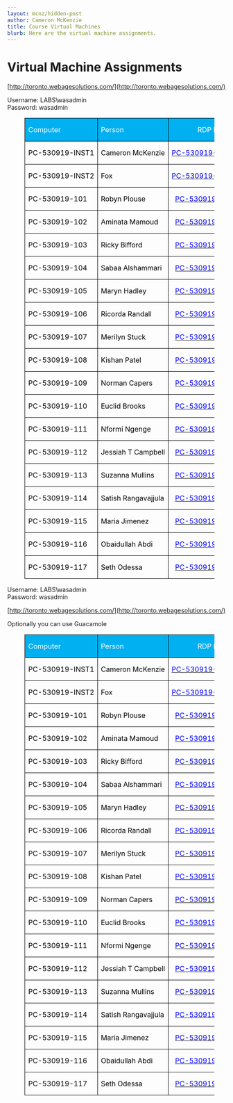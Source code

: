 ```yaml
---
layout: mcnz/hidden-post
author: Cameron McKenzie
title: Course Virtual Machines
blurb: Here are the virtual machine assignments.
---
```



# Virtual Machine Assignments

[http://toronto.webagesolutions.com/](http://toronto.webagesolutions.com/)

Username: LABS\wasadmin      
Password:  wasadmin
<table border="0" cellspacing="0" cellpadding="0" width="0" style="width:328.0pt;margin-left:30.2pt;border-collapse:collapse">
<tbody>
<tr style="height:15.0pt">
<td width="135" nowrap="" valign="bottom" style="width:101.0pt;border:solid windowtext 1.0pt;background:#00b0f0;padding:0in 5.4pt 0in 5.4pt;height:15.0pt">
<p class="MsoNormal"><span style="color:white">Computer<u></u><u></u></span></p>
</td>
<td width="141" nowrap="" style="width:106.0pt;border:solid windowtext 1.0pt;border-left:none;background:#00b0f0;padding:0in 5.4pt 0in 5.4pt;height:15.0pt">
<p class="MsoNormal"><span style="color:white">Person<u></u><u></u></span></p>
</td>
<td width="161" nowrap="" valign="bottom" style="width:121.0pt;border:solid windowtext 1.0pt;border-left:none;background:#00b0f0;padding:0in 5.4pt 0in 5.4pt;height:15.0pt">
<p class="MsoNormal" align="center" style="text-align:center"><span style="color:white">RDP link<u></u><u></u></span></p>
</td>
</tr>
<tr style="height:15.0pt">
<td width="135" nowrap="" valign="bottom" style="width:101.0pt;border:solid windowtext 1.0pt;border-top:none;padding:0in 5.4pt 0in 5.4pt;height:15.0pt">
<p class="MsoNormal"><span style="color:black">PC-530919-INST1<u></u><u></u></span></p>
</td>
<td width="141" nowrap="" valign="bottom" style="width:106.0pt;border-top:none;border-left:none;border-bottom:solid windowtext 1.0pt;border-right:solid windowtext 1.0pt;padding:0in 5.4pt 0in 5.4pt;height:15.0pt">
<p class="MsoNormal"><span style="color:black">Cameron McKenzie<u></u><u></u></span></p>
</td>
<td width="161" nowrap="" valign="bottom" style="width:121.0pt;border-top:none;border-left:none;border-bottom:solid windowtext 1.0pt;border-right:solid windowtext 1.0pt;padding:0in 5.4pt 0in 5.4pt;height:15.0pt">
<p class="MsoNormal" align="center" style="text-align:center"><span style="color:blue"><a href="https://www.webagesolutions.com/rdp-shortcut.php?computer=PC-530919-INST1" title="PC-530919-INST1 rdp shortcut" target="_blank" data-saferedirecturl="https://www.google.com/url?q=https://www.webagesolutions.com/rdp-shortcut.php?computer%3DPC-530919-INST1&amp;source=gmail&amp;ust=1628276983710000&amp;usg=AFQjCNFlzRMT1ojF2e6kH7PZnk7TrMCv_A"><span style="color:blue;text-decoration:none">PC-530919-INST1.rdp</span></a><u></u><u></u></span></p>
</td>
</tr>
<tr style="height:15.0pt">
<td width="135" nowrap="" valign="bottom" style="width:101.0pt;border:solid windowtext 1.0pt;border-top:none;padding:0in 5.4pt 0in 5.4pt;height:15.0pt">
<p class="MsoNormal"><span style="color:black">PC-530919-INST2<u></u><u></u></span></p>
</td>
<td width="141" nowrap="" valign="bottom" style="width:106.0pt;border-top:none;border-left:none;border-bottom:solid windowtext 1.0pt;border-right:solid windowtext 1.0pt;padding:0in 5.4pt 0in 5.4pt;height:15.0pt">
<p class="MsoNormal"><span style="color:black">Fox<u></u><u></u></span></p>
</td>
<td width="161" nowrap="" valign="bottom" style="width:121.0pt;border-top:none;border-left:none;border-bottom:solid windowtext 1.0pt;border-right:solid windowtext 1.0pt;padding:0in 5.4pt 0in 5.4pt;height:15.0pt">
<p class="MsoNormal" align="center" style="text-align:center"><span style="color:blue"><a href="https://www.webagesolutions.com/rdp-shortcut.php?computer=PC-530919-INST2" title="PC-530919-INST2 rdp shortcut" target="_blank" data-saferedirecturl="https://www.google.com/url?q=https://www.webagesolutions.com/rdp-shortcut.php?computer%3DPC-530919-INST2&amp;source=gmail&amp;ust=1628276983710000&amp;usg=AFQjCNGnALBLjqWL--ay8ZrecWTbXhlQZg"><span style="color:blue;text-decoration:none">PC-530919-INST2.rdp</span></a><u></u><u></u></span></p>
</td>
</tr>
<tr style="height:15.0pt">
<td width="135" nowrap="" valign="bottom" style="width:101.0pt;border:solid windowtext 1.0pt;border-top:none;padding:0in 5.4pt 0in 5.4pt;height:15.0pt">
<p class="MsoNormal"><span style="color:black">PC-530919-101<u></u><u></u></span></p>
</td>
<td width="141" nowrap="" valign="bottom" style="width:106.0pt;border-top:none;border-left:none;border-bottom:solid windowtext 1.0pt;border-right:solid windowtext 1.0pt;padding:0in 5.4pt 0in 5.4pt;height:15.0pt">
<p class="MsoNormal"><span style="color:black">Robyn Plouse<u></u><u></u></span></p>
</td>
<td width="161" nowrap="" valign="bottom" style="width:121.0pt;border-top:none;border-left:none;border-bottom:solid windowtext 1.0pt;border-right:solid windowtext 1.0pt;padding:0in 5.4pt 0in 5.4pt;height:15.0pt">
<p class="MsoNormal" align="center" style="text-align:center"><span style="color:blue"><a href="https://www.webagesolutions.com/rdp-shortcut.php?computer=PC-530919-101" title="PC-530919-101 rdp shortcut" target="_blank" data-saferedirecturl="https://www.google.com/url?q=https://www.webagesolutions.com/rdp-shortcut.php?computer%3DPC-530919-101&amp;source=gmail&amp;ust=1628276983710000&amp;usg=AFQjCNEpLSccasOyo6v2P6F19XAYY-7EVQ"><span style="color:blue;text-decoration:none">PC-530919-101.rdp</span></a><u></u><u></u></span></p>
</td>
</tr>
<tr style="height:15.0pt">
<td width="135" nowrap="" valign="bottom" style="width:101.0pt;border:solid windowtext 1.0pt;border-top:none;padding:0in 5.4pt 0in 5.4pt;height:15.0pt">
<p class="MsoNormal"><span style="color:black">PC-530919-102<u></u><u></u></span></p>
</td>
<td width="141" nowrap="" valign="bottom" style="width:106.0pt;border-top:none;border-left:none;border-bottom:solid windowtext 1.0pt;border-right:solid windowtext 1.0pt;padding:0in 5.4pt 0in 5.4pt;height:15.0pt">
<p class="MsoNormal"><span style="color:black">Aminata Mamoud<u></u><u></u></span></p>
</td>
<td width="161" nowrap="" valign="bottom" style="width:121.0pt;border-top:none;border-left:none;border-bottom:solid windowtext 1.0pt;border-right:solid windowtext 1.0pt;padding:0in 5.4pt 0in 5.4pt;height:15.0pt">
<p class="MsoNormal" align="center" style="text-align:center"><span style="color:blue"><a href="https://www.webagesolutions.com/rdp-shortcut.php?computer=PC-530919-102" title="PC-530919-102 rdp shortcut" target="_blank" data-saferedirecturl="https://www.google.com/url?q=https://www.webagesolutions.com/rdp-shortcut.php?computer%3DPC-530919-102&amp;source=gmail&amp;ust=1628276983710000&amp;usg=AFQjCNGwmtzL887kCO58rPq932khdHI_Vw"><span style="color:blue;text-decoration:none">PC-530919-102.rdp</span></a><u></u><u></u></span></p>
</td>
</tr>
<tr style="height:15.0pt">
<td width="135" nowrap="" valign="bottom" style="width:101.0pt;border:solid windowtext 1.0pt;border-top:none;padding:0in 5.4pt 0in 5.4pt;height:15.0pt">
<p class="MsoNormal"><span style="color:black">PC-530919-103<u></u><u></u></span></p>
</td>
<td width="141" nowrap="" valign="bottom" style="width:106.0pt;border-top:none;border-left:none;border-bottom:solid windowtext 1.0pt;border-right:solid windowtext 1.0pt;padding:0in 5.4pt 0in 5.4pt;height:15.0pt">
<p class="MsoNormal"><span style="color:black">Ricky Bifford<u></u><u></u></span></p>
</td>
<td width="161" nowrap="" valign="bottom" style="width:121.0pt;border-top:none;border-left:none;border-bottom:solid windowtext 1.0pt;border-right:solid windowtext 1.0pt;padding:0in 5.4pt 0in 5.4pt;height:15.0pt">
<p class="MsoNormal" align="center" style="text-align:center"><span style="color:blue"><a href="https://www.webagesolutions.com/rdp-shortcut.php?computer=PC-530919-103" title="PC-530919-103 rdp shortcut" target="_blank" data-saferedirecturl="https://www.google.com/url?q=https://www.webagesolutions.com/rdp-shortcut.php?computer%3DPC-530919-103&amp;source=gmail&amp;ust=1628276983710000&amp;usg=AFQjCNHoBF_78SNVGSz4upPfnbJAPRScsQ"><span style="color:blue;text-decoration:none">PC-530919-103.rdp</span></a><u></u><u></u></span></p>
</td>
</tr>
<tr style="height:15.0pt">
<td width="135" nowrap="" valign="bottom" style="width:101.0pt;border:solid windowtext 1.0pt;border-top:none;padding:0in 5.4pt 0in 5.4pt;height:15.0pt">
<p class="MsoNormal"><span style="color:black">PC-530919-104<u></u><u></u></span></p>
</td>
<td width="141" nowrap="" valign="bottom" style="width:106.0pt;border-top:none;border-left:none;border-bottom:solid windowtext 1.0pt;border-right:solid windowtext 1.0pt;padding:0in 5.4pt 0in 5.4pt;height:15.0pt">
<p class="MsoNormal"><span style="color:black">Sabaa Alshammari<u></u><u></u></span></p>
</td>
<td width="161" nowrap="" valign="bottom" style="width:121.0pt;border-top:none;border-left:none;border-bottom:solid windowtext 1.0pt;border-right:solid windowtext 1.0pt;padding:0in 5.4pt 0in 5.4pt;height:15.0pt">
<p class="MsoNormal" align="center" style="text-align:center"><span style="color:blue"><a href="https://www.webagesolutions.com/rdp-shortcut.php?computer=PC-530919-104" title="PC-530919-104 rdp shortcut" target="_blank" data-saferedirecturl="https://www.google.com/url?q=https://www.webagesolutions.com/rdp-shortcut.php?computer%3DPC-530919-104&amp;source=gmail&amp;ust=1628276983710000&amp;usg=AFQjCNF4qpKdABncax-SS-f0bB5G9lryHw"><span style="color:blue;text-decoration:none">PC-530919-104.rdp</span></a><u></u><u></u></span></p>
</td>
</tr>
<tr style="height:15.0pt">
<td width="135" nowrap="" valign="bottom" style="width:101.0pt;border:solid windowtext 1.0pt;border-top:none;padding:0in 5.4pt 0in 5.4pt;height:15.0pt">
<p class="MsoNormal"><span style="color:black">PC-530919-105<u></u><u></u></span></p>
</td>
<td width="141" nowrap="" valign="bottom" style="width:106.0pt;border-top:none;border-left:none;border-bottom:solid windowtext 1.0pt;border-right:solid windowtext 1.0pt;padding:0in 5.4pt 0in 5.4pt;height:15.0pt">
<p class="MsoNormal"><span style="color:black"><span class="il">Maryn</span> Hadley<u></u><u></u></span></p>
</td>
<td width="161" nowrap="" valign="bottom" style="width:121.0pt;border-top:none;border-left:none;border-bottom:solid windowtext 1.0pt;border-right:solid windowtext 1.0pt;padding:0in 5.4pt 0in 5.4pt;height:15.0pt">
<p class="MsoNormal" align="center" style="text-align:center"><span style="color:blue"><a href="https://www.webagesolutions.com/rdp-shortcut.php?computer=PC-530919-105" title="PC-530919-105 rdp shortcut" target="_blank" data-saferedirecturl="https://www.google.com/url?q=https://www.webagesolutions.com/rdp-shortcut.php?computer%3DPC-530919-105&amp;source=gmail&amp;ust=1628276983710000&amp;usg=AFQjCNETQBTHv2PRfzPCQMInJuxAxfTSQg"><span style="color:blue;text-decoration:none">PC-530919-105.rdp</span></a><u></u><u></u></span></p>
</td>
</tr>
<tr style="height:15.0pt">
<td width="135" nowrap="" valign="bottom" style="width:101.0pt;border:solid windowtext 1.0pt;border-top:none;padding:0in 5.4pt 0in 5.4pt;height:15.0pt">
<p class="MsoNormal"><span style="color:black">PC-530919-106<u></u><u></u></span></p>
</td>
<td width="141" nowrap="" valign="bottom" style="width:106.0pt;border-top:none;border-left:none;border-bottom:solid windowtext 1.0pt;border-right:solid windowtext 1.0pt;padding:0in 5.4pt 0in 5.4pt;height:15.0pt">
<p class="MsoNormal"><span style="color:black">Ricorda Randall<u></u><u></u></span></p>
</td>
<td width="161" nowrap="" valign="bottom" style="width:121.0pt;border-top:none;border-left:none;border-bottom:solid windowtext 1.0pt;border-right:solid windowtext 1.0pt;padding:0in 5.4pt 0in 5.4pt;height:15.0pt">
<p class="MsoNormal" align="center" style="text-align:center"><span style="color:blue"><a href="https://www.webagesolutions.com/rdp-shortcut.php?computer=PC-530919-106" title="PC-530919-106 rdp shortcut" target="_blank" data-saferedirecturl="https://www.google.com/url?q=https://www.webagesolutions.com/rdp-shortcut.php?computer%3DPC-530919-106&amp;source=gmail&amp;ust=1628276983710000&amp;usg=AFQjCNFqnZCESucgl76DaP6bZs_JJFW_UA"><span style="color:blue;text-decoration:none">PC-530919-106.rdp</span></a><u></u><u></u></span></p>
</td>
</tr>
<tr style="height:15.0pt">
<td width="135" nowrap="" valign="bottom" style="width:101.0pt;border:solid windowtext 1.0pt;border-top:none;padding:0in 5.4pt 0in 5.4pt;height:15.0pt">
<p class="MsoNormal"><span style="color:black">PC-530919-107<u></u><u></u></span></p>
</td>
<td width="141" nowrap="" valign="bottom" style="width:106.0pt;border-top:none;border-left:none;border-bottom:solid windowtext 1.0pt;border-right:solid windowtext 1.0pt;padding:0in 5.4pt 0in 5.4pt;height:15.0pt">
<p class="MsoNormal"><span style="color:black">Merilyn Stuck<u></u><u></u></span></p>
</td>
<td width="161" nowrap="" valign="bottom" style="width:121.0pt;border-top:none;border-left:none;border-bottom:solid windowtext 1.0pt;border-right:solid windowtext 1.0pt;padding:0in 5.4pt 0in 5.4pt;height:15.0pt">
<p class="MsoNormal" align="center" style="text-align:center"><span style="color:blue"><a href="https://www.webagesolutions.com/rdp-shortcut.php?computer=PC-530919-107" title="PC-530919-107 rdp shortcut" target="_blank" data-saferedirecturl="https://www.google.com/url?q=https://www.webagesolutions.com/rdp-shortcut.php?computer%3DPC-530919-107&amp;source=gmail&amp;ust=1628276983710000&amp;usg=AFQjCNECLEG4_hPA_YLbv2zjvZwkI5TrWw"><span style="color:blue;text-decoration:none">PC-530919-107.rdp</span></a><u></u><u></u></span></p>
</td>
</tr>
<tr style="height:15.0pt">
<td width="135" nowrap="" valign="bottom" style="width:101.0pt;border:solid windowtext 1.0pt;border-top:none;padding:0in 5.4pt 0in 5.4pt;height:15.0pt">
<p class="MsoNormal"><span style="color:black">PC-530919-108<u></u><u></u></span></p>
</td>
<td width="141" nowrap="" valign="bottom" style="width:106.0pt;border-top:none;border-left:none;border-bottom:solid windowtext 1.0pt;border-right:solid windowtext 1.0pt;padding:0in 5.4pt 0in 5.4pt;height:15.0pt">
<p class="MsoNormal"><span style="color:black">Kishan Patel<u></u><u></u></span></p>
</td>
<td width="161" nowrap="" valign="bottom" style="width:121.0pt;border-top:none;border-left:none;border-bottom:solid windowtext 1.0pt;border-right:solid windowtext 1.0pt;padding:0in 5.4pt 0in 5.4pt;height:15.0pt">
<p class="MsoNormal" align="center" style="text-align:center"><span style="color:blue"><a href="https://www.webagesolutions.com/rdp-shortcut.php?computer=PC-530919-108" title="PC-530919-108 rdp shortcut" target="_blank" data-saferedirecturl="https://www.google.com/url?q=https://www.webagesolutions.com/rdp-shortcut.php?computer%3DPC-530919-108&amp;source=gmail&amp;ust=1628276983710000&amp;usg=AFQjCNHSo7ZBnQcH8NjjwHO3cULlX60uNw"><span style="color:blue;text-decoration:none">PC-530919-108.rdp</span></a><u></u><u></u></span></p>
</td>
</tr>
<tr style="height:15.0pt">
<td width="135" nowrap="" valign="bottom" style="width:101.0pt;border:solid windowtext 1.0pt;border-top:none;padding:0in 5.4pt 0in 5.4pt;height:15.0pt">
<p class="MsoNormal"><span style="color:black">PC-530919-109<u></u><u></u></span></p>
</td>
<td width="141" nowrap="" valign="bottom" style="width:106.0pt;border-top:none;border-left:none;border-bottom:solid windowtext 1.0pt;border-right:solid windowtext 1.0pt;padding:0in 5.4pt 0in 5.4pt;height:15.0pt">
<p class="MsoNormal"><span style="color:black">Norman Capers<u></u><u></u></span></p>
</td>
<td width="161" nowrap="" valign="bottom" style="width:121.0pt;border-top:none;border-left:none;border-bottom:solid windowtext 1.0pt;border-right:solid windowtext 1.0pt;padding:0in 5.4pt 0in 5.4pt;height:15.0pt">
<p class="MsoNormal" align="center" style="text-align:center"><span style="color:blue"><a href="https://www.webagesolutions.com/rdp-shortcut.php?computer=PC-530919-109" title="PC-530919-109 rdp shortcut" target="_blank" data-saferedirecturl="https://www.google.com/url?q=https://www.webagesolutions.com/rdp-shortcut.php?computer%3DPC-530919-109&amp;source=gmail&amp;ust=1628276983710000&amp;usg=AFQjCNGHLCI9stFXJjVqserX4MJina4l6g"><span style="color:blue;text-decoration:none">PC-530919-109.rdp</span></a><u></u><u></u></span></p>
</td>
</tr>
<tr style="height:15.0pt">
<td width="135" nowrap="" valign="bottom" style="width:101.0pt;border:solid windowtext 1.0pt;border-top:none;padding:0in 5.4pt 0in 5.4pt;height:15.0pt">
<p class="MsoNormal"><span style="color:black">PC-530919-110<u></u><u></u></span></p>
</td>
<td width="141" nowrap="" valign="bottom" style="width:106.0pt;border-top:none;border-left:none;border-bottom:solid windowtext 1.0pt;border-right:solid windowtext 1.0pt;padding:0in 5.4pt 0in 5.4pt;height:15.0pt">
<p class="MsoNormal"><span style="color:black">Euclid Brooks<u></u><u></u></span></p>
</td>
<td width="161" nowrap="" valign="bottom" style="width:121.0pt;border-top:none;border-left:none;border-bottom:solid windowtext 1.0pt;border-right:solid windowtext 1.0pt;padding:0in 5.4pt 0in 5.4pt;height:15.0pt">
<p class="MsoNormal" align="center" style="text-align:center"><span style="color:blue"><a href="https://www.webagesolutions.com/rdp-shortcut.php?computer=PC-530919-110" title="PC-530919-110 rdp shortcut" target="_blank" data-saferedirecturl="https://www.google.com/url?q=https://www.webagesolutions.com/rdp-shortcut.php?computer%3DPC-530919-110&amp;source=gmail&amp;ust=1628276983710000&amp;usg=AFQjCNFSg-qXYkkF3rejGTARPG8eHSrq1w"><span style="color:blue;text-decoration:none">PC-530919-110.rdp</span></a><u></u><u></u></span></p>
</td>
</tr>
<tr style="height:15.0pt">
<td width="135" nowrap="" valign="bottom" style="width:101.0pt;border:solid windowtext 1.0pt;border-top:none;padding:0in 5.4pt 0in 5.4pt;height:15.0pt">
<p class="MsoNormal"><span style="color:black">PC-530919-111<u></u><u></u></span></p>
</td>
<td width="141" nowrap="" valign="bottom" style="width:106.0pt;border-top:none;border-left:none;border-bottom:solid windowtext 1.0pt;border-right:solid windowtext 1.0pt;padding:0in 5.4pt 0in 5.4pt;height:15.0pt">
<p class="MsoNormal"><span style="color:black">Nformi Ngenge<u></u><u></u></span></p>
</td>
<td width="161" nowrap="" valign="bottom" style="width:121.0pt;border-top:none;border-left:none;border-bottom:solid windowtext 1.0pt;border-right:solid windowtext 1.0pt;padding:0in 5.4pt 0in 5.4pt;height:15.0pt">
<p class="MsoNormal" align="center" style="text-align:center"><span style="color:blue"><a href="https://www.webagesolutions.com/rdp-shortcut.php?computer=PC-530919-111" title="PC-530919-111 rdp shortcut" target="_blank" data-saferedirecturl="https://www.google.com/url?q=https://www.webagesolutions.com/rdp-shortcut.php?computer%3DPC-530919-111&amp;source=gmail&amp;ust=1628276983710000&amp;usg=AFQjCNFuGRw1bP6y9KvD1J83_3L4OfDUuA"><span style="color:blue;text-decoration:none">PC-530919-111.rdp</span></a><u></u><u></u></span></p>
</td>
</tr>
<tr style="height:15.0pt">
<td width="135" nowrap="" valign="bottom" style="width:101.0pt;border:solid windowtext 1.0pt;border-top:none;padding:0in 5.4pt 0in 5.4pt;height:15.0pt">
<p class="MsoNormal"><span style="color:black">PC-530919-112<u></u><u></u></span></p>
</td>
<td width="141" nowrap="" valign="bottom" style="width:106.0pt;border-top:none;border-left:none;border-bottom:solid windowtext 1.0pt;border-right:solid windowtext 1.0pt;padding:0in 5.4pt 0in 5.4pt;height:15.0pt">
<p class="MsoNormal"><span style="color:black">Jessiah T Campbell<u></u><u></u></span></p>
</td>
<td width="161" nowrap="" valign="bottom" style="width:121.0pt;border-top:none;border-left:none;border-bottom:solid windowtext 1.0pt;border-right:solid windowtext 1.0pt;padding:0in 5.4pt 0in 5.4pt;height:15.0pt">
<p class="MsoNormal" align="center" style="text-align:center"><span style="color:blue"><a href="https://www.webagesolutions.com/rdp-shortcut.php?computer=PC-530919-112" title="PC-530919-112 rdp shortcut" target="_blank" data-saferedirecturl="https://www.google.com/url?q=https://www.webagesolutions.com/rdp-shortcut.php?computer%3DPC-530919-112&amp;source=gmail&amp;ust=1628276983710000&amp;usg=AFQjCNFufeuPrONH5WDrs1NEjJ4ftKVLqg"><span style="color:blue;text-decoration:none">PC-530919-112.rdp</span></a><u></u><u></u></span></p>
</td>
</tr>
<tr style="height:15.0pt">
<td width="135" nowrap="" valign="bottom" style="width:101.0pt;border:solid windowtext 1.0pt;border-top:none;padding:0in 5.4pt 0in 5.4pt;height:15.0pt">
<p class="MsoNormal"><span style="color:black">PC-530919-113<u></u><u></u></span></p>
</td>
<td width="141" nowrap="" valign="bottom" style="width:106.0pt;border-top:none;border-left:none;border-bottom:solid windowtext 1.0pt;border-right:solid windowtext 1.0pt;padding:0in 5.4pt 0in 5.4pt;height:15.0pt">
<p class="MsoNormal"><span style="color:black">Suzanna Mullins<u></u><u></u></span></p>
</td>
<td width="161" nowrap="" valign="bottom" style="width:121.0pt;border-top:none;border-left:none;border-bottom:solid windowtext 1.0pt;border-right:solid windowtext 1.0pt;padding:0in 5.4pt 0in 5.4pt;height:15.0pt">
<p class="MsoNormal" align="center" style="text-align:center"><span style="color:blue"><a href="https://www.webagesolutions.com/rdp-shortcut.php?computer=PC-530919-113" title="PC-530919-113 rdp shortcut" target="_blank" data-saferedirecturl="https://www.google.com/url?q=https://www.webagesolutions.com/rdp-shortcut.php?computer%3DPC-530919-113&amp;source=gmail&amp;ust=1628276983710000&amp;usg=AFQjCNFlCxZjr9DhH3Q9O1zsAZ2483WylA"><span style="color:blue;text-decoration:none">PC-530919-113.rdp</span></a><u></u><u></u></span></p>
</td>
</tr>
<tr style="height:15.0pt">
<td width="135" nowrap="" valign="bottom" style="width:101.0pt;border:solid windowtext 1.0pt;border-top:none;padding:0in 5.4pt 0in 5.4pt;height:15.0pt">
<p class="MsoNormal"><span style="color:black">PC-530919-114<u></u><u></u></span></p>
</td>
<td width="141" nowrap="" valign="bottom" style="width:106.0pt;border-top:none;border-left:none;border-bottom:solid windowtext 1.0pt;border-right:solid windowtext 1.0pt;padding:0in 5.4pt 0in 5.4pt;height:15.0pt">
<p class="MsoNormal"><span style="color:black">Satish Rangavajjula<u></u><u></u></span></p>
</td>
<td width="161" nowrap="" valign="bottom" style="width:121.0pt;border-top:none;border-left:none;border-bottom:solid windowtext 1.0pt;border-right:solid windowtext 1.0pt;padding:0in 5.4pt 0in 5.4pt;height:15.0pt">
<p class="MsoNormal" align="center" style="text-align:center"><span style="color:blue"><a href="https://www.webagesolutions.com/rdp-shortcut.php?computer=PC-530919-114" title="PC-530919-114 rdp shortcut" target="_blank" data-saferedirecturl="https://www.google.com/url?q=https://www.webagesolutions.com/rdp-shortcut.php?computer%3DPC-530919-114&amp;source=gmail&amp;ust=1628276983711000&amp;usg=AFQjCNE4xvJQZkYCd0tYo5GvKY02KUqHvg"><span style="color:blue;text-decoration:none">PC-530919-114.rdp</span></a><u></u><u></u></span></p>
</td>
</tr>
<tr style="height:15.0pt">
<td width="135" nowrap="" valign="bottom" style="width:101.0pt;border:solid windowtext 1.0pt;border-top:none;padding:0in 5.4pt 0in 5.4pt;height:15.0pt">
<p class="MsoNormal"><span style="color:black">PC-530919-115<u></u><u></u></span></p>
</td>
<td width="141" nowrap="" valign="bottom" style="width:106.0pt;border-top:none;border-left:none;border-bottom:solid windowtext 1.0pt;border-right:solid windowtext 1.0pt;padding:0in 5.4pt 0in 5.4pt;height:15.0pt">
<p class="MsoNormal"><span style="color:black">Maria Jimenez<u></u><u></u></span></p>
</td>
<td width="161" nowrap="" valign="bottom" style="width:121.0pt;border-top:none;border-left:none;border-bottom:solid windowtext 1.0pt;border-right:solid windowtext 1.0pt;padding:0in 5.4pt 0in 5.4pt;height:15.0pt">
<p class="MsoNormal" align="center" style="text-align:center"><span style="color:blue"><a href="https://www.webagesolutions.com/rdp-shortcut.php?computer=PC-530919-115" title="PC-530919-115 rdp shortcut" target="_blank" data-saferedirecturl="https://www.google.com/url?q=https://www.webagesolutions.com/rdp-shortcut.php?computer%3DPC-530919-115&amp;source=gmail&amp;ust=1628276983711000&amp;usg=AFQjCNEqhxK2JlSK1mXPt0Sizpp8c8Ermg"><span style="color:blue;text-decoration:none">PC-530919-115.rdp</span></a><u></u><u></u></span></p>
</td>
</tr>
<tr style="height:15.0pt">
<td width="135" nowrap="" valign="bottom" style="width:101.0pt;border:solid windowtext 1.0pt;border-top:none;padding:0in 5.4pt 0in 5.4pt;height:15.0pt">
<p class="MsoNormal"><span style="color:black">PC-530919-116<u></u><u></u></span></p>
</td>
<td width="141" nowrap="" valign="bottom" style="width:106.0pt;border-top:none;border-left:none;border-bottom:solid windowtext 1.0pt;border-right:solid windowtext 1.0pt;padding:0in 5.4pt 0in 5.4pt;height:15.0pt">
<p class="MsoNormal"><span style="color:black">Obaidullah Abdi<u></u><u></u></span></p>
</td>
<td width="161" nowrap="" valign="bottom" style="width:121.0pt;border-top:none;border-left:none;border-bottom:solid windowtext 1.0pt;border-right:solid windowtext 1.0pt;padding:0in 5.4pt 0in 5.4pt;height:15.0pt">
<p class="MsoNormal" align="center" style="text-align:center"><span style="color:blue"><a href="https://www.webagesolutions.com/rdp-shortcut.php?computer=PC-530919-116" title="PC-530919-116 rdp shortcut" target="_blank" data-saferedirecturl="https://www.google.com/url?q=https://www.webagesolutions.com/rdp-shortcut.php?computer%3DPC-530919-116&amp;source=gmail&amp;ust=1628276983711000&amp;usg=AFQjCNGn4bGeL0zIdeG3ahBHqmf31i_HfQ"><span style="color:blue;text-decoration:none">PC-530919-116.rdp</span></a><u></u><u></u></span></p>
</td>
</tr>
<tr style="height:15.0pt">
<td width="135" nowrap="" valign="bottom" style="width:101.0pt;border:solid windowtext 1.0pt;border-top:none;padding:0in 5.4pt 0in 5.4pt;height:15.0pt">
<p class="MsoNormal"><span style="color:black">PC-530919-117<u></u><u></u></span></p>
</td>
<td width="141" nowrap="" valign="bottom" style="width:106.0pt;border-top:none;border-left:none;border-bottom:solid windowtext 1.0pt;border-right:solid windowtext 1.0pt;padding:0in 5.4pt 0in 5.4pt;height:15.0pt">
<p class="MsoNormal"><span style="color:black">Seth Odessa<u></u><u></u></span></p>
</td>
<td width="161" nowrap="" valign="bottom" style="width:121.0pt;border-top:none;border-left:none;border-bottom:solid windowtext 1.0pt;border-right:solid windowtext 1.0pt;padding:0in 5.4pt 0in 5.4pt;height:15.0pt">
<p class="MsoNormal" align="center" style="text-align:center"><span style="color:blue"><a href="https://www.webagesolutions.com/rdp-shortcut.php?computer=PC-530919-117" title="PC-530919-117 rdp shortcut" target="_blank" data-saferedirecturl="https://www.google.com/url?q=https://www.webagesolutions.com/rdp-shortcut.php?computer%3DPC-530919-117&amp;source=gmail&amp;ust=1628276983711000&amp;usg=AFQjCNFOG5cU5duAG1TJ4i4hIcRlQje6zw"><span style="color:blue;text-decoration:none">PC-530919-117.rdp</span></a><u></u><u></u></span></p>
</td>
</tr>
</tbody>
</table>


Username: LABS\wasadmin      
Password:  wasadmin


[http://toronto.webagesolutions.com/](http://toronto.webagesolutions.com/)


Optionally you can use Guacamole

<table border="0" cellspacing="0" cellpadding="0" width="0" style="width:328.0pt;margin-left:30.2pt;border-collapse:collapse">
<tbody>
<tr style="height:15.0pt">
<td width="135" nowrap="" valign="bottom" style="width:101.0pt;border:solid windowtext 1.0pt;background:#00b0f0;padding:0in 5.4pt 0in 5.4pt;height:15.0pt">
<p class="MsoNormal"><span style="color:white">Computer<u></u><u></u></span></p>
</td>
<td width="141" nowrap="" style="width:106.0pt;border:solid windowtext 1.0pt;border-left:none;background:#00b0f0;padding:0in 5.4pt 0in 5.4pt;height:15.0pt">
<p class="MsoNormal"><span style="color:white">Person<u></u><u></u></span></p>
</td>
<td width="161" nowrap="" valign="bottom" style="width:121.0pt;border:solid windowtext 1.0pt;border-left:none;background:#00b0f0;padding:0in 5.4pt 0in 5.4pt;height:15.0pt">
<p class="MsoNormal" align="center" style="text-align:center"><span style="color:white">RDP link<u></u><u></u></span></p>
</td>
</tr>
<tr style="height:15.0pt">
<td width="135" nowrap="" valign="bottom" style="width:101.0pt;border:solid windowtext 1.0pt;border-top:none;padding:0in 5.4pt 0in 5.4pt;height:15.0pt">
<p class="MsoNormal"><span style="color:black">PC-530919-INST1<u></u><u></u></span></p>
</td>
<td width="141" nowrap="" valign="bottom" style="width:106.0pt;border-top:none;border-left:none;border-bottom:solid windowtext 1.0pt;border-right:solid windowtext 1.0pt;padding:0in 5.4pt 0in 5.4pt;height:15.0pt">
<p class="MsoNormal"><span style="color:black">Cameron McKenzie<u></u><u></u></span></p>
</td>
<td width="161" nowrap="" valign="bottom" style="width:121.0pt;border-top:none;border-left:none;border-bottom:solid windowtext 1.0pt;border-right:solid windowtext 1.0pt;padding:0in 5.4pt 0in 5.4pt;height:15.0pt">
<p class="MsoNormal" align="center" style="text-align:center"><span style="color:blue"><a href="https://www.webagesolutions.com/rdp-shortcut.php?computer=PC-530919-INST1" title="PC-530919-INST1 rdp shortcut" target="_blank" data-saferedirecturl="https://www.google.com/url?q=https://www.webagesolutions.com/rdp-shortcut.php?computer%3DPC-530919-INST1&amp;source=gmail&amp;ust=1628276983710000&amp;usg=AFQjCNFlzRMT1ojF2e6kH7PZnk7TrMCv_A"><span style="color:blue;text-decoration:none">PC-530919-INST1.rdp</span></a><u></u><u></u></span></p>
</td>
</tr>
<tr style="height:15.0pt">
<td width="135" nowrap="" valign="bottom" style="width:101.0pt;border:solid windowtext 1.0pt;border-top:none;padding:0in 5.4pt 0in 5.4pt;height:15.0pt">
<p class="MsoNormal"><span style="color:black">PC-530919-INST2<u></u><u></u></span></p>
</td>
<td width="141" nowrap="" valign="bottom" style="width:106.0pt;border-top:none;border-left:none;border-bottom:solid windowtext 1.0pt;border-right:solid windowtext 1.0pt;padding:0in 5.4pt 0in 5.4pt;height:15.0pt">
<p class="MsoNormal"><span style="color:black">Fox<u></u><u></u></span></p>
</td>
<td width="161" nowrap="" valign="bottom" style="width:121.0pt;border-top:none;border-left:none;border-bottom:solid windowtext 1.0pt;border-right:solid windowtext 1.0pt;padding:0in 5.4pt 0in 5.4pt;height:15.0pt">
<p class="MsoNormal" align="center" style="text-align:center"><span style="color:blue"><a href="https://www.webagesolutions.com/rdp-shortcut.php?computer=PC-530919-INST2" title="PC-530919-INST2 rdp shortcut" target="_blank" data-saferedirecturl="https://www.google.com/url?q=https://www.webagesolutions.com/rdp-shortcut.php?computer%3DPC-530919-INST2&amp;source=gmail&amp;ust=1628276983710000&amp;usg=AFQjCNGnALBLjqWL--ay8ZrecWTbXhlQZg"><span style="color:blue;text-decoration:none">PC-530919-INST2.rdp</span></a><u></u><u></u></span></p>
</td>
</tr>
<tr style="height:15.0pt">
<td width="135" nowrap="" valign="bottom" style="width:101.0pt;border:solid windowtext 1.0pt;border-top:none;padding:0in 5.4pt 0in 5.4pt;height:15.0pt">
<p class="MsoNormal"><span style="color:black">PC-530919-101<u></u><u></u></span></p>
</td>
<td width="141" nowrap="" valign="bottom" style="width:106.0pt;border-top:none;border-left:none;border-bottom:solid windowtext 1.0pt;border-right:solid windowtext 1.0pt;padding:0in 5.4pt 0in 5.4pt;height:15.0pt">
<p class="MsoNormal"><span style="color:black">Robyn Plouse<u></u><u></u></span></p>
</td>
<td width="161" nowrap="" valign="bottom" style="width:121.0pt;border-top:none;border-left:none;border-bottom:solid windowtext 1.0pt;border-right:solid windowtext 1.0pt;padding:0in 5.4pt 0in 5.4pt;height:15.0pt">
<p class="MsoNormal" align="center" style="text-align:center"><span style="color:blue"><a href="https://www.webagesolutions.com/rdp-shortcut.php?computer=PC-530919-101" title="PC-530919-101 rdp shortcut" target="_blank" data-saferedirecturl="https://www.google.com/url?q=https://www.webagesolutions.com/rdp-shortcut.php?computer%3DPC-530919-101&amp;source=gmail&amp;ust=1628276983710000&amp;usg=AFQjCNEpLSccasOyo6v2P6F19XAYY-7EVQ"><span style="color:blue;text-decoration:none">PC-530919-101.rdp</span></a><u></u><u></u></span></p>
</td>
</tr>
<tr style="height:15.0pt">
<td width="135" nowrap="" valign="bottom" style="width:101.0pt;border:solid windowtext 1.0pt;border-top:none;padding:0in 5.4pt 0in 5.4pt;height:15.0pt">
<p class="MsoNormal"><span style="color:black">PC-530919-102<u></u><u></u></span></p>
</td>
<td width="141" nowrap="" valign="bottom" style="width:106.0pt;border-top:none;border-left:none;border-bottom:solid windowtext 1.0pt;border-right:solid windowtext 1.0pt;padding:0in 5.4pt 0in 5.4pt;height:15.0pt">
<p class="MsoNormal"><span style="color:black">Aminata Mamoud<u></u><u></u></span></p>
</td>
<td width="161" nowrap="" valign="bottom" style="width:121.0pt;border-top:none;border-left:none;border-bottom:solid windowtext 1.0pt;border-right:solid windowtext 1.0pt;padding:0in 5.4pt 0in 5.4pt;height:15.0pt">
<p class="MsoNormal" align="center" style="text-align:center"><span style="color:blue"><a href="https://www.webagesolutions.com/rdp-shortcut.php?computer=PC-530919-102" title="PC-530919-102 rdp shortcut" target="_blank" data-saferedirecturl="https://www.google.com/url?q=https://www.webagesolutions.com/rdp-shortcut.php?computer%3DPC-530919-102&amp;source=gmail&amp;ust=1628276983710000&amp;usg=AFQjCNGwmtzL887kCO58rPq932khdHI_Vw"><span style="color:blue;text-decoration:none">PC-530919-102.rdp</span></a><u></u><u></u></span></p>
</td>
</tr>
<tr style="height:15.0pt">
<td width="135" nowrap="" valign="bottom" style="width:101.0pt;border:solid windowtext 1.0pt;border-top:none;padding:0in 5.4pt 0in 5.4pt;height:15.0pt">
<p class="MsoNormal"><span style="color:black">PC-530919-103<u></u><u></u></span></p>
</td>
<td width="141" nowrap="" valign="bottom" style="width:106.0pt;border-top:none;border-left:none;border-bottom:solid windowtext 1.0pt;border-right:solid windowtext 1.0pt;padding:0in 5.4pt 0in 5.4pt;height:15.0pt">
<p class="MsoNormal"><span style="color:black">Ricky Bifford<u></u><u></u></span></p>
</td>
<td width="161" nowrap="" valign="bottom" style="width:121.0pt;border-top:none;border-left:none;border-bottom:solid windowtext 1.0pt;border-right:solid windowtext 1.0pt;padding:0in 5.4pt 0in 5.4pt;height:15.0pt">
<p class="MsoNormal" align="center" style="text-align:center"><span style="color:blue"><a href="https://www.webagesolutions.com/rdp-shortcut.php?computer=PC-530919-103" title="PC-530919-103 rdp shortcut" target="_blank" data-saferedirecturl="https://www.google.com/url?q=https://www.webagesolutions.com/rdp-shortcut.php?computer%3DPC-530919-103&amp;source=gmail&amp;ust=1628276983710000&amp;usg=AFQjCNHoBF_78SNVGSz4upPfnbJAPRScsQ"><span style="color:blue;text-decoration:none">PC-530919-103.rdp</span></a><u></u><u></u></span></p>
</td>
</tr>
<tr style="height:15.0pt">
<td width="135" nowrap="" valign="bottom" style="width:101.0pt;border:solid windowtext 1.0pt;border-top:none;padding:0in 5.4pt 0in 5.4pt;height:15.0pt">
<p class="MsoNormal"><span style="color:black">PC-530919-104<u></u><u></u></span></p>
</td>
<td width="141" nowrap="" valign="bottom" style="width:106.0pt;border-top:none;border-left:none;border-bottom:solid windowtext 1.0pt;border-right:solid windowtext 1.0pt;padding:0in 5.4pt 0in 5.4pt;height:15.0pt">
<p class="MsoNormal"><span style="color:black">Sabaa Alshammari<u></u><u></u></span></p>
</td>
<td width="161" nowrap="" valign="bottom" style="width:121.0pt;border-top:none;border-left:none;border-bottom:solid windowtext 1.0pt;border-right:solid windowtext 1.0pt;padding:0in 5.4pt 0in 5.4pt;height:15.0pt">
<p class="MsoNormal" align="center" style="text-align:center"><span style="color:blue"><a href="https://www.webagesolutions.com/rdp-shortcut.php?computer=PC-530919-104" title="PC-530919-104 rdp shortcut" target="_blank" data-saferedirecturl="https://www.google.com/url?q=https://www.webagesolutions.com/rdp-shortcut.php?computer%3DPC-530919-104&amp;source=gmail&amp;ust=1628276983710000&amp;usg=AFQjCNF4qpKdABncax-SS-f0bB5G9lryHw"><span style="color:blue;text-decoration:none">PC-530919-104.rdp</span></a><u></u><u></u></span></p>
</td>
</tr>
<tr style="height:15.0pt">
<td width="135" nowrap="" valign="bottom" style="width:101.0pt;border:solid windowtext 1.0pt;border-top:none;padding:0in 5.4pt 0in 5.4pt;height:15.0pt">
<p class="MsoNormal"><span style="color:black">PC-530919-105<u></u><u></u></span></p>
</td>
<td width="141" nowrap="" valign="bottom" style="width:106.0pt;border-top:none;border-left:none;border-bottom:solid windowtext 1.0pt;border-right:solid windowtext 1.0pt;padding:0in 5.4pt 0in 5.4pt;height:15.0pt">
<p class="MsoNormal"><span style="color:black"><span class="il">Maryn</span> Hadley<u></u><u></u></span></p>
</td>
<td width="161" nowrap="" valign="bottom" style="width:121.0pt;border-top:none;border-left:none;border-bottom:solid windowtext 1.0pt;border-right:solid windowtext 1.0pt;padding:0in 5.4pt 0in 5.4pt;height:15.0pt">
<p class="MsoNormal" align="center" style="text-align:center"><span style="color:blue"><a href="https://www.webagesolutions.com/rdp-shortcut.php?computer=PC-530919-105" title="PC-530919-105 rdp shortcut" target="_blank" data-saferedirecturl="https://www.google.com/url?q=https://www.webagesolutions.com/rdp-shortcut.php?computer%3DPC-530919-105&amp;source=gmail&amp;ust=1628276983710000&amp;usg=AFQjCNETQBTHv2PRfzPCQMInJuxAxfTSQg"><span style="color:blue;text-decoration:none">PC-530919-105.rdp</span></a><u></u><u></u></span></p>
</td>
</tr>
<tr style="height:15.0pt">
<td width="135" nowrap="" valign="bottom" style="width:101.0pt;border:solid windowtext 1.0pt;border-top:none;padding:0in 5.4pt 0in 5.4pt;height:15.0pt">
<p class="MsoNormal"><span style="color:black">PC-530919-106<u></u><u></u></span></p>
</td>
<td width="141" nowrap="" valign="bottom" style="width:106.0pt;border-top:none;border-left:none;border-bottom:solid windowtext 1.0pt;border-right:solid windowtext 1.0pt;padding:0in 5.4pt 0in 5.4pt;height:15.0pt">
<p class="MsoNormal"><span style="color:black">Ricorda Randall<u></u><u></u></span></p>
</td>
<td width="161" nowrap="" valign="bottom" style="width:121.0pt;border-top:none;border-left:none;border-bottom:solid windowtext 1.0pt;border-right:solid windowtext 1.0pt;padding:0in 5.4pt 0in 5.4pt;height:15.0pt">
<p class="MsoNormal" align="center" style="text-align:center"><span style="color:blue"><a href="https://www.webagesolutions.com/rdp-shortcut.php?computer=PC-530919-106" title="PC-530919-106 rdp shortcut" target="_blank" data-saferedirecturl="https://www.google.com/url?q=https://www.webagesolutions.com/rdp-shortcut.php?computer%3DPC-530919-106&amp;source=gmail&amp;ust=1628276983710000&amp;usg=AFQjCNFqnZCESucgl76DaP6bZs_JJFW_UA"><span style="color:blue;text-decoration:none">PC-530919-106.rdp</span></a><u></u><u></u></span></p>
</td>
</tr>
<tr style="height:15.0pt">
<td width="135" nowrap="" valign="bottom" style="width:101.0pt;border:solid windowtext 1.0pt;border-top:none;padding:0in 5.4pt 0in 5.4pt;height:15.0pt">
<p class="MsoNormal"><span style="color:black">PC-530919-107<u></u><u></u></span></p>
</td>
<td width="141" nowrap="" valign="bottom" style="width:106.0pt;border-top:none;border-left:none;border-bottom:solid windowtext 1.0pt;border-right:solid windowtext 1.0pt;padding:0in 5.4pt 0in 5.4pt;height:15.0pt">
<p class="MsoNormal"><span style="color:black">Merilyn Stuck<u></u><u></u></span></p>
</td>
<td width="161" nowrap="" valign="bottom" style="width:121.0pt;border-top:none;border-left:none;border-bottom:solid windowtext 1.0pt;border-right:solid windowtext 1.0pt;padding:0in 5.4pt 0in 5.4pt;height:15.0pt">
<p class="MsoNormal" align="center" style="text-align:center"><span style="color:blue"><a href="https://www.webagesolutions.com/rdp-shortcut.php?computer=PC-530919-107" title="PC-530919-107 rdp shortcut" target="_blank" data-saferedirecturl="https://www.google.com/url?q=https://www.webagesolutions.com/rdp-shortcut.php?computer%3DPC-530919-107&amp;source=gmail&amp;ust=1628276983710000&amp;usg=AFQjCNECLEG4_hPA_YLbv2zjvZwkI5TrWw"><span style="color:blue;text-decoration:none">PC-530919-107.rdp</span></a><u></u><u></u></span></p>
</td>
</tr>
<tr style="height:15.0pt">
<td width="135" nowrap="" valign="bottom" style="width:101.0pt;border:solid windowtext 1.0pt;border-top:none;padding:0in 5.4pt 0in 5.4pt;height:15.0pt">
<p class="MsoNormal"><span style="color:black">PC-530919-108<u></u><u></u></span></p>
</td>
<td width="141" nowrap="" valign="bottom" style="width:106.0pt;border-top:none;border-left:none;border-bottom:solid windowtext 1.0pt;border-right:solid windowtext 1.0pt;padding:0in 5.4pt 0in 5.4pt;height:15.0pt">
<p class="MsoNormal"><span style="color:black">Kishan Patel<u></u><u></u></span></p>
</td>
<td width="161" nowrap="" valign="bottom" style="width:121.0pt;border-top:none;border-left:none;border-bottom:solid windowtext 1.0pt;border-right:solid windowtext 1.0pt;padding:0in 5.4pt 0in 5.4pt;height:15.0pt">
<p class="MsoNormal" align="center" style="text-align:center"><span style="color:blue"><a href="https://www.webagesolutions.com/rdp-shortcut.php?computer=PC-530919-108" title="PC-530919-108 rdp shortcut" target="_blank" data-saferedirecturl="https://www.google.com/url?q=https://www.webagesolutions.com/rdp-shortcut.php?computer%3DPC-530919-108&amp;source=gmail&amp;ust=1628276983710000&amp;usg=AFQjCNHSo7ZBnQcH8NjjwHO3cULlX60uNw"><span style="color:blue;text-decoration:none">PC-530919-108.rdp</span></a><u></u><u></u></span></p>
</td>
</tr>
<tr style="height:15.0pt">
<td width="135" nowrap="" valign="bottom" style="width:101.0pt;border:solid windowtext 1.0pt;border-top:none;padding:0in 5.4pt 0in 5.4pt;height:15.0pt">
<p class="MsoNormal"><span style="color:black">PC-530919-109<u></u><u></u></span></p>
</td>
<td width="141" nowrap="" valign="bottom" style="width:106.0pt;border-top:none;border-left:none;border-bottom:solid windowtext 1.0pt;border-right:solid windowtext 1.0pt;padding:0in 5.4pt 0in 5.4pt;height:15.0pt">
<p class="MsoNormal"><span style="color:black">Norman Capers<u></u><u></u></span></p>
</td>
<td width="161" nowrap="" valign="bottom" style="width:121.0pt;border-top:none;border-left:none;border-bottom:solid windowtext 1.0pt;border-right:solid windowtext 1.0pt;padding:0in 5.4pt 0in 5.4pt;height:15.0pt">
<p class="MsoNormal" align="center" style="text-align:center"><span style="color:blue"><a href="https://www.webagesolutions.com/rdp-shortcut.php?computer=PC-530919-109" title="PC-530919-109 rdp shortcut" target="_blank" data-saferedirecturl="https://www.google.com/url?q=https://www.webagesolutions.com/rdp-shortcut.php?computer%3DPC-530919-109&amp;source=gmail&amp;ust=1628276983710000&amp;usg=AFQjCNGHLCI9stFXJjVqserX4MJina4l6g"><span style="color:blue;text-decoration:none">PC-530919-109.rdp</span></a><u></u><u></u></span></p>
</td>
</tr>
<tr style="height:15.0pt">
<td width="135" nowrap="" valign="bottom" style="width:101.0pt;border:solid windowtext 1.0pt;border-top:none;padding:0in 5.4pt 0in 5.4pt;height:15.0pt">
<p class="MsoNormal"><span style="color:black">PC-530919-110<u></u><u></u></span></p>
</td>
<td width="141" nowrap="" valign="bottom" style="width:106.0pt;border-top:none;border-left:none;border-bottom:solid windowtext 1.0pt;border-right:solid windowtext 1.0pt;padding:0in 5.4pt 0in 5.4pt;height:15.0pt">
<p class="MsoNormal"><span style="color:black">Euclid Brooks<u></u><u></u></span></p>
</td>
<td width="161" nowrap="" valign="bottom" style="width:121.0pt;border-top:none;border-left:none;border-bottom:solid windowtext 1.0pt;border-right:solid windowtext 1.0pt;padding:0in 5.4pt 0in 5.4pt;height:15.0pt">
<p class="MsoNormal" align="center" style="text-align:center"><span style="color:blue"><a href="https://www.webagesolutions.com/rdp-shortcut.php?computer=PC-530919-110" title="PC-530919-110 rdp shortcut" target="_blank" data-saferedirecturl="https://www.google.com/url?q=https://www.webagesolutions.com/rdp-shortcut.php?computer%3DPC-530919-110&amp;source=gmail&amp;ust=1628276983710000&amp;usg=AFQjCNFSg-qXYkkF3rejGTARPG8eHSrq1w"><span style="color:blue;text-decoration:none">PC-530919-110.rdp</span></a><u></u><u></u></span></p>
</td>
</tr>
<tr style="height:15.0pt">
<td width="135" nowrap="" valign="bottom" style="width:101.0pt;border:solid windowtext 1.0pt;border-top:none;padding:0in 5.4pt 0in 5.4pt;height:15.0pt">
<p class="MsoNormal"><span style="color:black">PC-530919-111<u></u><u></u></span></p>
</td>
<td width="141" nowrap="" valign="bottom" style="width:106.0pt;border-top:none;border-left:none;border-bottom:solid windowtext 1.0pt;border-right:solid windowtext 1.0pt;padding:0in 5.4pt 0in 5.4pt;height:15.0pt">
<p class="MsoNormal"><span style="color:black">Nformi Ngenge<u></u><u></u></span></p>
</td>
<td width="161" nowrap="" valign="bottom" style="width:121.0pt;border-top:none;border-left:none;border-bottom:solid windowtext 1.0pt;border-right:solid windowtext 1.0pt;padding:0in 5.4pt 0in 5.4pt;height:15.0pt">
<p class="MsoNormal" align="center" style="text-align:center"><span style="color:blue"><a href="https://www.webagesolutions.com/rdp-shortcut.php?computer=PC-530919-111" title="PC-530919-111 rdp shortcut" target="_blank" data-saferedirecturl="https://www.google.com/url?q=https://www.webagesolutions.com/rdp-shortcut.php?computer%3DPC-530919-111&amp;source=gmail&amp;ust=1628276983710000&amp;usg=AFQjCNFuGRw1bP6y9KvD1J83_3L4OfDUuA"><span style="color:blue;text-decoration:none">PC-530919-111.rdp</span></a><u></u><u></u></span></p>
</td>
</tr>
<tr style="height:15.0pt">
<td width="135" nowrap="" valign="bottom" style="width:101.0pt;border:solid windowtext 1.0pt;border-top:none;padding:0in 5.4pt 0in 5.4pt;height:15.0pt">
<p class="MsoNormal"><span style="color:black">PC-530919-112<u></u><u></u></span></p>
</td>
<td width="141" nowrap="" valign="bottom" style="width:106.0pt;border-top:none;border-left:none;border-bottom:solid windowtext 1.0pt;border-right:solid windowtext 1.0pt;padding:0in 5.4pt 0in 5.4pt;height:15.0pt">
<p class="MsoNormal"><span style="color:black">Jessiah T Campbell<u></u><u></u></span></p>
</td>
<td width="161" nowrap="" valign="bottom" style="width:121.0pt;border-top:none;border-left:none;border-bottom:solid windowtext 1.0pt;border-right:solid windowtext 1.0pt;padding:0in 5.4pt 0in 5.4pt;height:15.0pt">
<p class="MsoNormal" align="center" style="text-align:center"><span style="color:blue"><a href="https://www.webagesolutions.com/rdp-shortcut.php?computer=PC-530919-112" title="PC-530919-112 rdp shortcut" target="_blank" data-saferedirecturl="https://www.google.com/url?q=https://www.webagesolutions.com/rdp-shortcut.php?computer%3DPC-530919-112&amp;source=gmail&amp;ust=1628276983710000&amp;usg=AFQjCNFufeuPrONH5WDrs1NEjJ4ftKVLqg"><span style="color:blue;text-decoration:none">PC-530919-112.rdp</span></a><u></u><u></u></span></p>
</td>
</tr>
<tr style="height:15.0pt">
<td width="135" nowrap="" valign="bottom" style="width:101.0pt;border:solid windowtext 1.0pt;border-top:none;padding:0in 5.4pt 0in 5.4pt;height:15.0pt">
<p class="MsoNormal"><span style="color:black">PC-530919-113<u></u><u></u></span></p>
</td>
<td width="141" nowrap="" valign="bottom" style="width:106.0pt;border-top:none;border-left:none;border-bottom:solid windowtext 1.0pt;border-right:solid windowtext 1.0pt;padding:0in 5.4pt 0in 5.4pt;height:15.0pt">
<p class="MsoNormal"><span style="color:black">Suzanna Mullins<u></u><u></u></span></p>
</td>
<td width="161" nowrap="" valign="bottom" style="width:121.0pt;border-top:none;border-left:none;border-bottom:solid windowtext 1.0pt;border-right:solid windowtext 1.0pt;padding:0in 5.4pt 0in 5.4pt;height:15.0pt">
<p class="MsoNormal" align="center" style="text-align:center"><span style="color:blue"><a href="https://www.webagesolutions.com/rdp-shortcut.php?computer=PC-530919-113" title="PC-530919-113 rdp shortcut" target="_blank" data-saferedirecturl="https://www.google.com/url?q=https://www.webagesolutions.com/rdp-shortcut.php?computer%3DPC-530919-113&amp;source=gmail&amp;ust=1628276983710000&amp;usg=AFQjCNFlCxZjr9DhH3Q9O1zsAZ2483WylA"><span style="color:blue;text-decoration:none">PC-530919-113.rdp</span></a><u></u><u></u></span></p>
</td>
</tr>
<tr style="height:15.0pt">
<td width="135" nowrap="" valign="bottom" style="width:101.0pt;border:solid windowtext 1.0pt;border-top:none;padding:0in 5.4pt 0in 5.4pt;height:15.0pt">
<p class="MsoNormal"><span style="color:black">PC-530919-114<u></u><u></u></span></p>
</td>
<td width="141" nowrap="" valign="bottom" style="width:106.0pt;border-top:none;border-left:none;border-bottom:solid windowtext 1.0pt;border-right:solid windowtext 1.0pt;padding:0in 5.4pt 0in 5.4pt;height:15.0pt">
<p class="MsoNormal"><span style="color:black">Satish Rangavajjula<u></u><u></u></span></p>
</td>
<td width="161" nowrap="" valign="bottom" style="width:121.0pt;border-top:none;border-left:none;border-bottom:solid windowtext 1.0pt;border-right:solid windowtext 1.0pt;padding:0in 5.4pt 0in 5.4pt;height:15.0pt">
<p class="MsoNormal" align="center" style="text-align:center"><span style="color:blue"><a href="https://www.webagesolutions.com/rdp-shortcut.php?computer=PC-530919-114" title="PC-530919-114 rdp shortcut" target="_blank" data-saferedirecturl="https://www.google.com/url?q=https://www.webagesolutions.com/rdp-shortcut.php?computer%3DPC-530919-114&amp;source=gmail&amp;ust=1628276983711000&amp;usg=AFQjCNE4xvJQZkYCd0tYo5GvKY02KUqHvg"><span style="color:blue;text-decoration:none">PC-530919-114.rdp</span></a><u></u><u></u></span></p>
</td>
</tr>
<tr style="height:15.0pt">
<td width="135" nowrap="" valign="bottom" style="width:101.0pt;border:solid windowtext 1.0pt;border-top:none;padding:0in 5.4pt 0in 5.4pt;height:15.0pt">
<p class="MsoNormal"><span style="color:black">PC-530919-115<u></u><u></u></span></p>
</td>
<td width="141" nowrap="" valign="bottom" style="width:106.0pt;border-top:none;border-left:none;border-bottom:solid windowtext 1.0pt;border-right:solid windowtext 1.0pt;padding:0in 5.4pt 0in 5.4pt;height:15.0pt">
<p class="MsoNormal"><span style="color:black">Maria Jimenez<u></u><u></u></span></p>
</td>
<td width="161" nowrap="" valign="bottom" style="width:121.0pt;border-top:none;border-left:none;border-bottom:solid windowtext 1.0pt;border-right:solid windowtext 1.0pt;padding:0in 5.4pt 0in 5.4pt;height:15.0pt">
<p class="MsoNormal" align="center" style="text-align:center"><span style="color:blue"><a href="https://www.webagesolutions.com/rdp-shortcut.php?computer=PC-530919-115" title="PC-530919-115 rdp shortcut" target="_blank" data-saferedirecturl="https://www.google.com/url?q=https://www.webagesolutions.com/rdp-shortcut.php?computer%3DPC-530919-115&amp;source=gmail&amp;ust=1628276983711000&amp;usg=AFQjCNEqhxK2JlSK1mXPt0Sizpp8c8Ermg"><span style="color:blue;text-decoration:none">PC-530919-115.rdp</span></a><u></u><u></u></span></p>
</td>
</tr>
<tr style="height:15.0pt">
<td width="135" nowrap="" valign="bottom" style="width:101.0pt;border:solid windowtext 1.0pt;border-top:none;padding:0in 5.4pt 0in 5.4pt;height:15.0pt">
<p class="MsoNormal"><span style="color:black">PC-530919-116<u></u><u></u></span></p>
</td>
<td width="141" nowrap="" valign="bottom" style="width:106.0pt;border-top:none;border-left:none;border-bottom:solid windowtext 1.0pt;border-right:solid windowtext 1.0pt;padding:0in 5.4pt 0in 5.4pt;height:15.0pt">
<p class="MsoNormal"><span style="color:black">Obaidullah Abdi<u></u><u></u></span></p>
</td>
<td width="161" nowrap="" valign="bottom" style="width:121.0pt;border-top:none;border-left:none;border-bottom:solid windowtext 1.0pt;border-right:solid windowtext 1.0pt;padding:0in 5.4pt 0in 5.4pt;height:15.0pt">
<p class="MsoNormal" align="center" style="text-align:center"><span style="color:blue"><a href="https://www.webagesolutions.com/rdp-shortcut.php?computer=PC-530919-116" title="PC-530919-116 rdp shortcut" target="_blank" data-saferedirecturl="https://www.google.com/url?q=https://www.webagesolutions.com/rdp-shortcut.php?computer%3DPC-530919-116&amp;source=gmail&amp;ust=1628276983711000&amp;usg=AFQjCNGn4bGeL0zIdeG3ahBHqmf31i_HfQ"><span style="color:blue;text-decoration:none">PC-530919-116.rdp</span></a><u></u><u></u></span></p>
</td>
</tr>
<tr style="height:15.0pt">
<td width="135" nowrap="" valign="bottom" style="width:101.0pt;border:solid windowtext 1.0pt;border-top:none;padding:0in 5.4pt 0in 5.4pt;height:15.0pt">
<p class="MsoNormal"><span style="color:black">PC-530919-117<u></u><u></u></span></p>
</td>
<td width="141" nowrap="" valign="bottom" style="width:106.0pt;border-top:none;border-left:none;border-bottom:solid windowtext 1.0pt;border-right:solid windowtext 1.0pt;padding:0in 5.4pt 0in 5.4pt;height:15.0pt">
<p class="MsoNormal"><span style="color:black">Seth Odessa<u></u><u></u></span></p>
</td>
<td width="161" nowrap="" valign="bottom" style="width:121.0pt;border-top:none;border-left:none;border-bottom:solid windowtext 1.0pt;border-right:solid windowtext 1.0pt;padding:0in 5.4pt 0in 5.4pt;height:15.0pt">
<p class="MsoNormal" align="center" style="text-align:center"><span style="color:blue"><a href="https://www.webagesolutions.com/rdp-shortcut.php?computer=PC-530919-117" title="PC-530919-117 rdp shortcut" target="_blank" data-saferedirecturl="https://www.google.com/url?q=https://www.webagesolutions.com/rdp-shortcut.php?computer%3DPC-530919-117&amp;source=gmail&amp;ust=1628276983711000&amp;usg=AFQjCNFOG5cU5duAG1TJ4i4hIcRlQje6zw"><span style="color:blue;text-decoration:none">PC-530919-117.rdp</span></a><u></u><u></u></span></p>
</td>
</tr>
</tbody>
</table>

